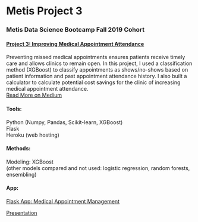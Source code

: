 # Metis Project 3
### Metis Data Science Bootcamp Fall 2019 Cohort

#### [Project 3: Improving Medical Appointment Attendance](https://github.com/jocelynlau/metis-projects-2-5/tree/master/project%203)
Preventing missed medical appointments ensures patients receive timely care and allows clinics to remain open. In this project, I used a classification method (XGBoost) to classify appointments as shows/no-shows based on patient information and past appointment attendance history. I also built a calculator to calculate potential cost savings for the clinic of increasing medical appointment attendance.<br>
[Read More on Medium](https://medium.com/jocelynlau/project-3-improving-medical-appointment-attendance-via-appointment-classification-8f791d041014)

#### Tools:
Python (Numpy, Pandas, Scikit-learn, XGBoost)<br>
Flask<br>
Heroku (web hosting)
#### Methods:
Modeling: XGBoost<br>
(other models compared and not used: logistic regression, random forests, ensembling)
#### App:
[Flask App: Medical Appointment Management](http://med-appt-mgmt.herokuapp.com/)

[Presentation](https://github.com/jocelynlau/metis-projects-2-5/blob/master/project%203/presentation/project%203_%20Improving%20Medical%20Appointment%20Attendance.pdf)